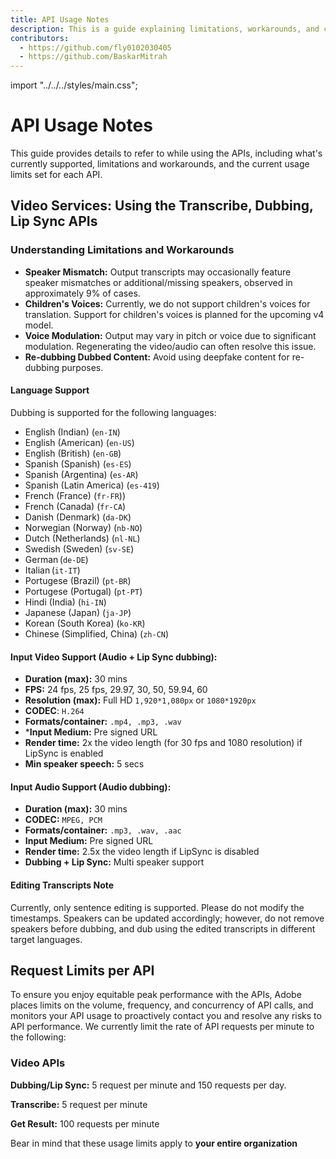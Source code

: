 ```yaml
---
title: API Usage Notes
description: This is a guide explaining limitations, workarounds, and current support.
contributors:
  - https://github.com/fly0102030405
  - https://github.com/BaskarMitrah
---
```


import "../../../styles/main.css";

# API Usage Notes

This guide provides details to refer to while using the APIs, including what's currently supported, limitations and workarounds, and the current usage limits set for each API.

## Video Services: Using the Transcribe, Dubbing, Lip Sync APIs

### Understanding Limitations and Workarounds

- **Speaker Mismatch:** Output transcripts may occasionally feature speaker mismatches or additional/missing speakers, observed in approximately 9% of cases.
- **Children's Voices:** Currently, we do not support children's voices for translation. Support for children's voices is planned for the upcoming v4 model.
- **Voice Modulation:** Output may vary in pitch or voice due to significant modulation. Regenerating the video/audio can often resolve this issue.
- **Re-dubbing Dubbed Content:** Avoid using deepfake content for re-dubbing purposes.

#### Language Support

Dubbing is supported for the following languages:

- English (Indian) (`en-IN`)
- English (American) (`en-US`)
- English (British) (`en-GB`)
- Spanish (Spanish) (`es-ES`)
- Spanish (Argentina) (`es-AR`)
- Spanish (Latin America) (`es-419`)
- French (France) (`fr-FR`))
- French (Canada) (`fr-CA`)
- Danish (Denmark) (`da-DK`)
- Norwegian (Norway) (`nb-NO`)
- Dutch (Netherlands) (`nl-NL`)
- Swedish (Sweden) (`sv-SE`)
- German (`de-DE`)
- Italian (`it-IT`)
- Portugese (Brazil) (`pt-BR`)
- Portugese (Portugal) (`pt-PT`)
- Hindi (India) (`hi-IN`)
- Japanese (Japan) (`ja-JP`)
- Korean (South Korea) (`ko-KR`)
- Chinese (Simplified, China) (`zh-CN`)

#### Input Video Support (Audio + Lip Sync dubbing):

- **Duration (max):** 30 mins
- **FPS:** 24 fps, 25 fps, 29.97, 30, 50, 59.94, 60
- **Resolution (max):** Full HD `1,920*1,080px` or `1080*1920px`
- **CODEC**: `H.264`
- **Formats/container:** `.mp4, .mp3, .wav `
- ***Input Medium:** Pre signed URL
- **Render time:** 2x the video length (for 30 fps and 1080 resolution) if LipSync is enabled
- **Min speaker speech:** 5 secs

#### Input Audio Support (Audio dubbing):

- **Duration (max):** 30 mins
- **CODEC:** `MPEG, PCM`
- **Formats/container:** `.mp3, .wav, .aac`
- **Input Medium:** Pre signed URL
- **Render time:** 2.5x the video length if LipSync is disabled
- **Dubbing + Lip Sync:** Multi speaker support

#### Editing Transcripts Note

Currently, only sentence editing is supported. Please do not modify the timestamps. Speakers can be updated accordingly; however, do not remove speakers before dubbing, and dub using the edited transcripts in different target languages.

## Request Limits per API

To ensure you enjoy equitable peak performance with the APIs, Adobe places limits on the volume, frequency, and concurrency of API calls, and monitors your API usage to proactively contact you and resolve any risks to API performance. We currently limit the rate of API requests per minute to the following:

### Video APIs

**Dubbing/Lip Sync:**  5 request per minute and 150 requests per day.

**Transcribe:** 5 request per minute<br/>

**Get Result:** 100 requests per minute<br/>

<InlineAlert variant="warning" slots="text1" />

Bear in mind that these usage limits apply to **your entire organization** <br/>